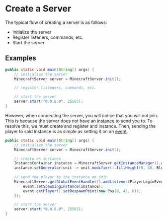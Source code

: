 # Create a Server

The typical flow of creating a server is as follows:
* Initialize the server
* Register listeners, commands, etc.
* Start the server

## Examples

```java
public static void main(String[] args) {
    // initialize the server
    MinecraftServer server = MinecraftServer.init();

    // register listeners, commands, etc.

    // start the server
    server.start("0.0.0.0", 25565);
}
```
However, when connecting the server, you will notice that you will not join. This is because the server does not have an [instance](/world/instances) to send you to. To resolve this, we must create and register and instance. Then, sending the player to said instance is as simple as setting it on an [event](/events/summary).
```java
public static void main(String[] args) {
    // initialize the server
    MinecraftServer server = MinecraftServer.init();

    // create an instance
    InstanceContainer instance = MinecraftServer.getInstanceManager().createInstanceContainer();
    instance.setGenerator(unit -> unit.modifier().fillHeight(0, 40, Block.GRASS_BLOCK));
    
    // send the player to the instance on join
    MinecraftServer.getGlobalEventHandler().addListener(PlayerLoginEvent.class, event -> {
        event.setSpawningInstance(instance);
        event.getPlayer().setRespawnPoint(new Pos(0, 42, 0));
    });

    // start the server
    server.start("0.0.0.0", 25565);
}
```  